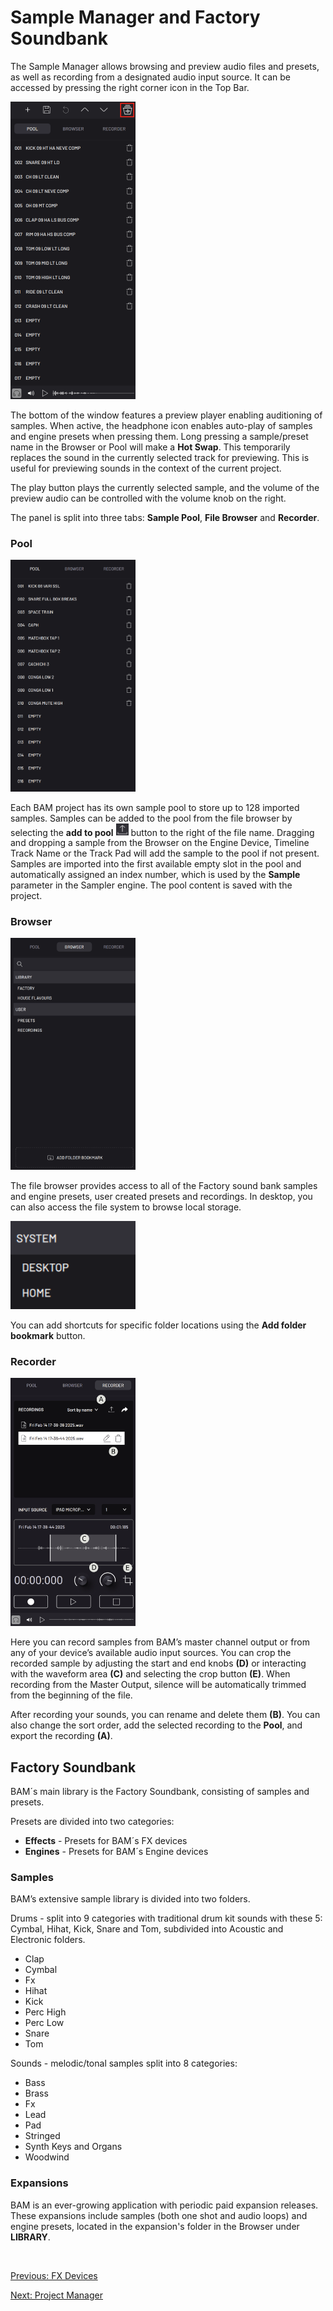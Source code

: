 # Sample Manager and Factory Soundbank

The Sample Manager allows browsing and preview audio files and presets, 
as well as recording from a designated audio input source. It can be 
accessed by pressing the right corner icon in the Top Bar.

<img src="/bam/images/sample-manager-soundbank/bam-beat-maker-sample-manager.png" width="200" alt="BAM sample manager" />

<br>

The bottom of the window features a preview player enabling auditioning of
samples. When active, the headphone icon enables auto-play of samples
and engine presets when pressing them. Long pressing a sample/preset name in 
the Browser or Pool will make a **Hot Swap**. This temporarily replaces the 
sound in the currently selected track for previewing. This is useful 
for previewing sounds in the context of the current project.

The play button plays the currently selected sample, and the volume of
the preview audio can be controlled with the volume knob on the right.

The panel is split into three tabs: **Sample Pool**, **File Browser**
and **Recorder**.

### Pool

<img src="/bam/images/sample-manager-soundbank/bam-beat-maker-sample-manager-pool.png" width="200" alt="BAM sample manager pool" />

<br>

Each BAM project has its own sample pool to store up to 128 imported
samples. Samples can be added to the pool from the file browser by
selecting the **add to pool** <img src="/bam/images/sample-manager-soundbank/bam-beat-maker-sample-manager-add-to-pool.png" width="20" alt="sample-manager-pool.png" /> 
button to the right of the file name. Dragging and dropping a sample 
from the Browser on the Engine Device, Timeline Track Name or the Track 
Pad will add the sample to the pool if not present. Samples are imported 
into the first available empty slot in the pool and automatically 
assigned an index number, which is used by the **Sample** parameter 
in the Sampler engine. The pool content is saved with the project. 

### Browser

<img src="/bam/images/sample-manager-soundbank/bam-beat-maker-sample-manager-browser.png" width="200" alt="BAM sample manager browser" />

<br>

The file browser provides access to all of the Factory sound bank
samples and engine presets, user created presets and recordings. In 
desktop, you can also access the file system to browse local storage. 

<img src="/bam/images/sample-manager-soundbank/bam-beat-maker-sample-manager-browser-system.png" width="200" alt="BAM sample manager browser system directories" />

<br>

You can add shortcuts for specific folder locations using the **Add folder bookmark** button.

### Recorder

<img src="/bam/images/sample-manager-soundbank/bam-beat-maker-sample-manager-recorder-overview.png" width="200" alt="BAM sample manager recorder overview" />

<br>

Here you can record samples from BAM’s master channel output or from any
of your device’s available audio input sources. You can crop the recorded
sample by adjusting the start and end knobs **(D)** or interacting with the
waveform area **(C)** and selecting the crop button **(E)**. When recording 
from the Master Output, silence will be automatically trimmed from the 
beginning of the file. 

After recording your sounds, you can rename and delete them **(B)**. You can also change the sort order, add the selected recording to the **Pool**, and export the recording **(A)**.

## Factory Soundbank

BAM´s main library is the Factory Soundbank, consisting of samples and
presets.

Presets are divided into two categories:

- **Effects** - Presets for BAM´s FX devices
- **Engines** - Presets for BAM´s Engine devices

### Samples

BAM’s extensive sample library is divided into two folders.

Drums - split into 9 categories with traditional drum kit sounds with
these 5: Cymbal, Hihat, Kick, Snare and Tom, subdivided into Acoustic
and Electronic folders.

- Clap
- Cymbal
- Fx
- Hihat
- Kick
- Perc High
- Perc Low
- Snare
- Tom

Sounds - melodic/tonal samples split into 8 categories:

- Bass
- Brass
- Fx
- Lead
- Pad
- Stringed
- Synth Keys and Organs
- Woodwind

### Expansions

BAM is an ever-growing application with periodic paid expansion releases. These expansions include samples (both one shot and audio loops) and engine presets, located in the expansion's folder in the Browser under **LIBRARY**.

<br>

[Previous: FX Devices](fx-devices)

[Next: Project Manager](project-manager)
